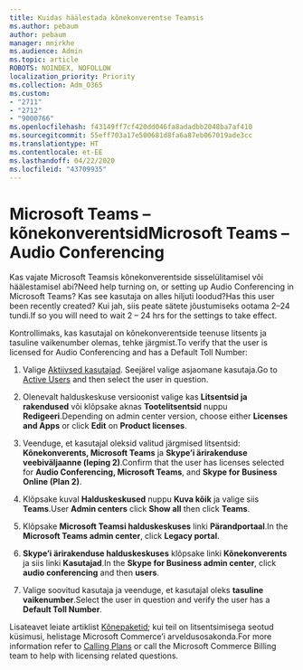 ```yaml
---
title: Kuidas häälestada kõnekonverentse Teamsis
ms.author: pebaum
author: pebaum
manager: mnirkhe
ms.audience: Admin
ms.topic: article
ROBOTS: NOINDEX, NOFOLLOW
localization_priority: Priority
ms.collection: Adm_O365
ms.custom:
- "2711"
- "2712"
- "9000766"
ms.openlocfilehash: f43149ff7cf420dd046fa8adadbb2048ba7af410
ms.sourcegitcommit: 55eff703a17e500681d8fa6a87eb067019ade3cc
ms.translationtype: HT
ms.contentlocale: et-EE
ms.lasthandoff: 04/22/2020
ms.locfileid: "43709935"
---
```

# <a name="microsoft-teams--audio-conferencing"></a><span data-ttu-id="8681c-102">Microsoft Teams – kõnekonverentsid</span><span class="sxs-lookup"><span data-stu-id="8681c-102">Microsoft Teams – Audio Conferencing</span></span>

<span data-ttu-id="8681c-103">Kas vajate Microsoft Teamsis kõnekonverentside sisselülitamisel või häälestamisel abi?</span><span class="sxs-lookup"><span data-stu-id="8681c-103">Need help turning on, or setting up Audio Conferencing in Microsoft Teams?</span></span> <span data-ttu-id="8681c-104">Kas see kasutaja on alles hiljuti loodud?</span><span class="sxs-lookup"><span data-stu-id="8681c-104">Has this user been recently created?</span></span>  <span data-ttu-id="8681c-105">Kui jah, siis peate sätete jõustumiseks ootama 2–24 tundi.</span><span class="sxs-lookup"><span data-stu-id="8681c-105">If so you will need to wait 2 – 24 hrs for the settings to take effect.</span></span>

<span data-ttu-id="8681c-106">Kontrollimaks, kas kasutajal on kõnekonverentside teenuse litsents ja tasuline vaikenumber olemas, tehke järgmist.</span><span class="sxs-lookup"><span data-stu-id="8681c-106">To verify that the user is licensed for Audio Conferencing and has a Default Toll Number:</span></span>

1. <span data-ttu-id="8681c-107">Valige [Aktiivsed kasutajad](https://admin.microsoft.com/Adminportal/Home?source=applauncher#/users). Seejärel valige asjaomane kasutaja.</span><span class="sxs-lookup"><span data-stu-id="8681c-107">Go to [Active Users](https://admin.microsoft.com/Adminportal/Home?source=applauncher#/users) and then select the user in question.</span></span>

2. <span data-ttu-id="8681c-108">Olenevalt halduskeskuse versioonist valige kas **Litsentsid ja rakendused** või klõpsake aknas **Tootelitsentsid** nuppu **Redigeeri**.</span><span class="sxs-lookup"><span data-stu-id="8681c-108">Depending on admin center version, choose either **Licenses and Apps** or click **Edit** on **Product licenses**.</span></span>

3. <span data-ttu-id="8681c-109">Veenduge, et kasutajal oleksid valitud järgmised litsentsid: **Kõnekonverents, Microsoft Teams** ja **Skype’i ärirakenduse veebiväljaanne (leping 2)**.</span><span class="sxs-lookup"><span data-stu-id="8681c-109">Confirm that the user has licenses selected for **Audio Conferencing, Microsoft Teams**, and **Skype for Business Online (Plan 2)**.</span></span>

4. <span data-ttu-id="8681c-110">Klõpsake kuval **Halduskeskused** nuppu **Kuva kõik** ja valige siis **Teams**.</span><span class="sxs-lookup"><span data-stu-id="8681c-110">User **Admin centers** click **Show all** then click **Teams**.</span></span>

5. <span data-ttu-id="8681c-111">Klõpsake **Microsoft Teamsi halduskeskuses** linki **Pärandportaal**.</span><span class="sxs-lookup"><span data-stu-id="8681c-111">In the **Microsoft Teams admin center**, click **Legacy portal**.</span></span>

6. <span data-ttu-id="8681c-112">**Skype’i ärirakenduse halduskeskuses** klõpsake linki **Kõnekonverents** ja siis linki **Kasutajad**.</span><span class="sxs-lookup"><span data-stu-id="8681c-112">In the **Skype for Business admin center**, click **audio conferencing** and then **users**.</span></span>

7. <span data-ttu-id="8681c-113">Valige soovitud kasutaja ja veenduge, et kasutajal oleks **tasuline vaikenumber**.</span><span class="sxs-lookup"><span data-stu-id="8681c-113">Select the user in question and verify the user has a **Default Toll Number**.</span></span>

<span data-ttu-id="8681c-114">Lisateavet leiate artiklist [Kõnepaketid](https://docs.microsoft.com/microsoftteams/calling-plans-for-office-365); kui teil on litsentsimisega seotud küsimusi, helistage Microsoft Commerce’i arveldusosakonda.</span><span class="sxs-lookup"><span data-stu-id="8681c-114">For more information refer to [Calling Plans](https://docs.microsoft.com/microsoftteams/calling-plans-for-office-365) or call the Microsoft Commerce Billing team to help with licensing related questions.</span></span>